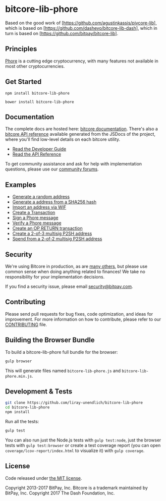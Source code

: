 # bitcore-lib-phore

Based on the good work of [https://github.com/agustinkassis/pivcore-lib], which is based on [https://github.com/dashevo/bitcore-lib-dash], which in turn is based on [https://github.com/bitpay/bitcore-lib].

## Principles

[Phore](https://phore.io) is a cutting edge cryptocurrency, with many features not available in most other cryptocurrencies.

## Get Started

```
npm install bitcore-lib-phore
```

```
bower install bitcore-lib-phore
```

## Documentation

The complete docs are hosted here: [bitcore documentation](http://bitcore.io/guide/). There's also a [bitcore API reference](http://bitcore.io/api/) available generated from the JSDocs of the project, where you'll find low-level details on each bitcore utility.

- [Read the Developer Guide](http://bitcore.io/guide/)
- [Read the API Reference](http://bitcore.io/api/)

To get community assistance and ask for help with implementation questions, please use our [community forums](https://forum.bitcore.io/).

## Examples

- [Generate a random address](https://github.com/bitpay/bitcore-lib/blob/master/docs/examples.md#generate-a-random-address)
- [Generate a address from a SHA256 hash](https://github.com/bitpay/bitcore-lib/blob/master/docs/examples.md#generate-a-address-from-a-sha256-hash)
- [Import an address via WIF](https://github.com/bitpay/bitcore-lib/blob/master/docs/examples.md#import-an-address-via-wif)
- [Create a Transaction](https://github.com/bitpay/bitcore-lib/blob/master/docs/examples.md#create-a-transaction)
- [Sign a Phore message](https://github.com/bitpay/bitcore-lib/blob/master/docs/examples.md#sign-a-bitcoin-message)
- [Verify a Phore message](https://github.com/bitpay/bitcore-lib/blob/master/docs/examples.md#verify-a-bitcoin-message)
- [Create an OP RETURN transaction](https://github.com/bitpay/bitcore-lib/blob/master/docs/examples.md#create-an-op-return-transaction)
- [Create a 2-of-3 multisig P2SH address](https://github.com/bitpay/bitcore-lib/blob/master/docs/examples.md#create-a-2-of-3-multisig-p2sh-address)
- [Spend from a 2-of-2 multisig P2SH address](https://github.com/bitpay/bitcore-lib/blob/master/docs/examples.md#spend-from-a-2-of-2-multisig-p2sh-address)

## Security

We're using Bitcore in production, as are [many others](http://bitcore.io#projects), but please use common sense when doing anything related to finances! We take no responsibility for your implementation decisions.

If you find a security issue, please email security@bitpay.com.

## Contributing

Please send pull requests for bug fixes, code optimization, and ideas for improvement. For more information on how to contribute, please refer to our [CONTRIBUTING](https://github.com/bitpay/bitcore-lib/blob/master/CONTRIBUTING.md) file.

## Building the Browser Bundle

To build a bitcore-lib-phore full bundle for the browser:

```sh
gulp browser
```

This will generate files named `bitcore-lib-phore.js` and `bitcore-lib-phore.min.js`.

## Development & Tests

```sh
git clone https://github.com/liray-unendlich/bitcore-lib-phore
cd bitcore-lib-phore
npm install
```

Run all the tests:

```sh
gulp test
```

You can also run just the Node.js tests with `gulp test:node`, just the browser tests with `gulp test:browser`
or create a test coverage report (you can open `coverage/lcov-report/index.html` to visualize it) with `gulp coverage`.

## License

Code released under [the MIT license](https://github.com/bitpay/bitcore-lib/blob/master/LICENSE).

Copyright 2013-2017 BitPay, Inc. Bitcore is a trademark maintained by BitPay, Inc.
Copyright 2017 The Dash Foundation, Inc.
